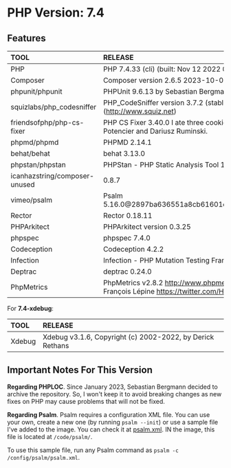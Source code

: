 # PHP Version: 7.4

## Features

|TOOL|RELEASE|
|:---|:------|
|PHP|PHP 7.4.33 (cli) (built: Nov 12 2022 09:17:36) ( NTS )|
|Composer|Composer version 2.6.5 2023-10-06 10:11:52|
|phpunit/phpunit|PHPUnit 9.6.13 by Sebastian Bergmann and contributors.|
|squizlabs/php_codesniffer|PHP_CodeSniffer version 3.7.2 (stable) by Squiz (http://www.squiz.net)|
|friendsofphp/php-cs-fixer|PHP CS Fixer 3.40.0 I ate three cookies 🍪 by Fabien Potencier and Dariusz Ruminski.|
|phpmd/phpmd|PHPMD 2.14.1|
|behat/behat|behat 3.13.0|
|phpstan/phpstan|PHPStan - PHP Static Analysis Tool 1.10.45|
|icanhazstring/composer-unused|0.8.7|
|vimeo/psalm|Psalm 5.16.0@2897ba636551a8cb61601cc26f6ccfbba6c36591|
|Rector|Rector 0.18.11|
|PHPArkitect|PHPArkitect version 0.3.25|
|phpspec|phpspec 7.4.0|
|Codeception|Codeception 4.2.2|
|Infection|Infection - PHP Mutation Testing Framework version 0.26.6|
|Deptrac|deptrac 0.24.0|
|PhpMetrics|PhpMetrics v2.8.2 <http://www.phpmetrics.org> by Jean-François Lépine <https://twitter.com/Halleck45>|

For **7.4-xdebug**:

|TOOL|RELEASE|
|:---|:------|
|Xdebug|Xdebug v3.1.6, Copyright (c) 2002-2022, by Derick Rethans|

## Important Notes For This Version

**Regarding PHPLOC**. Since January 2023, Sebastian Bergmann decided to archive the repository. So, I won't keep it to
avoid breaking changes as new fixes on PHP may cause problems that will not be fixed.

**Regarding Psalm**. Psalm requires a configuration XML file. You can use your own, create a new one (by running `psalm
--init`) or use a sample file I've added to the image. You can check it at [psalm.xml](./psalm.xml). IN the image, this
file is located at `/code/psalm/`.

To use this sample file, run any Psalm command as `psalm -c /config/psalm/psalm.xml`.
